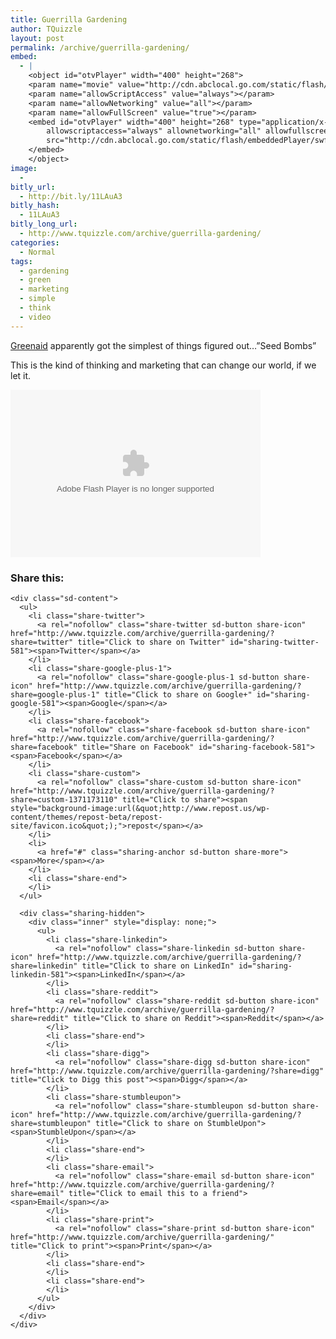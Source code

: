 ```yaml
---
title: Guerrilla Gardening
author: TQuizzle
layout: post
permalink: /archive/guerrilla-gardening/
embed:
  - |
    <object id="otvPlayer" width="400" height="268">
    <param name="movie" value="http://cdn.abclocal.go.com/static/flash/embeddedPlayer/swf/otvEmLoader.swf?version=&station=kabc&section=&mediaId=7378658&cdnRoot=http://cdn.abclocal.go.com&webRoot=http://abclocal.go.com&site=" ></param>
    <param name="allowScriptAccess" value="always"></param>
    <param name="allowNetworking" value="all"></param>
    <param name="allowFullScreen" value="true"></param>
    <embed id="otvPlayer" width="400" height="268" type="application/x-shockwave-flash" 
    	allowscriptaccess="always" allownetworking="all" allowfullscreen="true" 
    	src="http://cdn.abclocal.go.com/static/flash/embeddedPlayer/swf/otvEmLoader.swf?version=&station=kabc&section=&mediaId=7378658&cdnRoot=http://cdn.abclocal.go.com&webRoot=http://abclocal.go.com&site=">
    </embed>
    </object>
image:
  - 
bitly_url:
  - http://bit.ly/11LAuA3
bitly_hash:
  - 11LAuA3
bitly_long_url:
  - http://www.tquizzle.com/archive/guerrilla-gardening/
categories:
  - Normal
tags:
  - gardening
  - green
  - marketing
  - simple
  - think
  - video
---
```

<a rel="nofollow" target="_blank" href="http://www.thecommonstudio.com/index.php?/project/greenaid/">Greenaid</a> apparently got the simplest of things figured out&#8230;&#8221;Seed Bombs&#8221;

This is the kind of thinking and marketing that can change our world, if we let it.

<object id="otvPlayer" width="400" height="268">
    <param name="movie" value="http://cdn.abclocal.go.com/static/flash/embeddedPlayer/swf/otvEmLoader.swf?version=&station=kabc&section=&mediaId=7378658&cdnRoot=http://cdn.abclocal.go.com&webRoot=http://abclocal.go.com&site=" ></param>
    <param name="allowScriptAccess" value="always"></param>
    <param name="allowNetworking" value="all"></param>
    <param name="allowFullScreen" value="true"></param>
    <embed id="otvPlayer" width="400" height="268" type="application/x-shockwave-flash" 
    	allowscriptaccess="always" allownetworking="all" allowfullscreen="true" 
    	src="http://cdn.abclocal.go.com/static/flash/embeddedPlayer/swf/otvEmLoader.swf?version=&station=kabc&section=&mediaId=7378658&cdnRoot=http://cdn.abclocal.go.com&webRoot=http://abclocal.go.com&site=">
    </embed>
    </object>

<div class="sharedaddy sd-sharing-enabled">
  <div class="robots-nocontent sd-block sd-social sd-social-icon-text sd-sharing">
    <h3 class="sd-title">
      Share this:
    </h3>
    
    <div class="sd-content">
      <ul>
        <li class="share-twitter">
          <a rel="nofollow" class="share-twitter sd-button share-icon" href="http://www.tquizzle.com/archive/guerrilla-gardening/?share=twitter" title="Click to share on Twitter" id="sharing-twitter-581"><span>Twitter</span></a>
        </li>
        <li class="share-google-plus-1">
          <a rel="nofollow" class="share-google-plus-1 sd-button share-icon" href="http://www.tquizzle.com/archive/guerrilla-gardening/?share=google-plus-1" title="Click to share on Google+" id="sharing-google-581"><span>Google</span></a>
        </li>
        <li class="share-facebook">
          <a rel="nofollow" class="share-facebook sd-button share-icon" href="http://www.tquizzle.com/archive/guerrilla-gardening/?share=facebook" title="Share on Facebook" id="sharing-facebook-581"><span>Facebook</span></a>
        </li>
        <li class="share-custom">
          <a rel="nofollow" class="share-custom sd-button share-icon" href="http://www.tquizzle.com/archive/guerrilla-gardening/?share=custom-1371173110" title="Click to share"><span style="background-image:url(&quot;http://www.repost.us/wp-content/themes/repost-beta/repost-site/favicon.ico&quot;);">repost</span></a>
        </li>
        <li>
          <a href="#" class="sharing-anchor sd-button share-more"><span>More</span></a>
        </li>
        <li class="share-end">
        </li>
      </ul>
      
      <div class="sharing-hidden">
        <div class="inner" style="display: none;">
          <ul>
            <li class="share-linkedin">
              <a rel="nofollow" class="share-linkedin sd-button share-icon" href="http://www.tquizzle.com/archive/guerrilla-gardening/?share=linkedin" title="Click to share on LinkedIn" id="sharing-linkedin-581"><span>LinkedIn</span></a>
            </li>
            <li class="share-reddit">
              <a rel="nofollow" class="share-reddit sd-button share-icon" href="http://www.tquizzle.com/archive/guerrilla-gardening/?share=reddit" title="Click to share on Reddit"><span>Reddit</span></a>
            </li>
            <li class="share-end">
            </li>
            <li class="share-digg">
              <a rel="nofollow" class="share-digg sd-button share-icon" href="http://www.tquizzle.com/archive/guerrilla-gardening/?share=digg" title="Click to Digg this post"><span>Digg</span></a>
            </li>
            <li class="share-stumbleupon">
              <a rel="nofollow" class="share-stumbleupon sd-button share-icon" href="http://www.tquizzle.com/archive/guerrilla-gardening/?share=stumbleupon" title="Click to share on StumbleUpon"><span>StumbleUpon</span></a>
            </li>
            <li class="share-end">
            </li>
            <li class="share-email">
              <a rel="nofollow" class="share-email sd-button share-icon" href="http://www.tquizzle.com/archive/guerrilla-gardening/?share=email" title="Click to email this to a friend"><span>Email</span></a>
            </li>
            <li class="share-print">
              <a rel="nofollow" class="share-print sd-button share-icon" href="http://www.tquizzle.com/archive/guerrilla-gardening/" title="Click to print"><span>Print</span></a>
            </li>
            <li class="share-end">
            </li>
            <li class="share-end">
            </li>
          </ul>
        </div>
      </div>
    </div>
  </div>
</div>